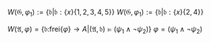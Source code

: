 $W(\mathfrak{G},\varphi_{1}) := \{\mathfrak{b} | \mathfrak{b} : \{x\}\{1,2,3,4,5\}\}$
$W(\mathfrak{G},\varphi_{1}) := \{\mathfrak{b} | \mathfrak{b} : \{x\}\{2,4\}\}$

$W(\mathfrak{A}, \varphi) =\{\mathfrak{b:} \text{frei}\{\varphi\} \to A | (\mathfrak{A},\mathfrak{b}) \models (\psi_{1}\land \neg\psi_{2})\}$
$\varphi = (\psi_{1} \land \neg \psi_{2})$